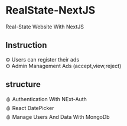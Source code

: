 
# RealState-NextJS

Real-State Website With NextJS



## Instruction
⚙️ Users can register their ads</br>
⚙️ Admin Management Ads (accept,view,reject) </br>




## structure

🩸 Authentication With NExt-Auth </br>
🩸 React DatePicker</br>
🩸 Manage Users And Data With MongoDb</br>



